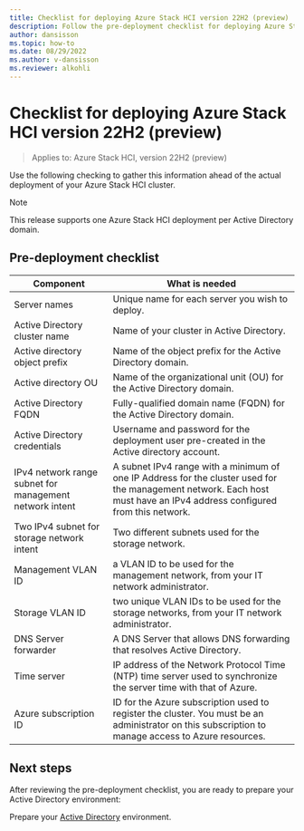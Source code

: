 ```yaml
---
title: Checklist for deploying Azure Stack HCI version 22H2 (preview)
description: Follow the pre-deployment checklist for deploying Azure Stack HCI version 22H2
author: dansisson
ms.topic: how-to
ms.date: 08/29/2022
ms.author: v-dansisson
ms.reviewer: alkohli
---
```


# Checklist for deploying Azure Stack HCI version 22H2 (preview)

> Applies to: Azure Stack HCI, version 22H2 (preview)

Use the following checking to gather this information ahead of the actual deployment of your Azure Stack HCI cluster.

> [!NOTE]
> This release supports one Azure Stack HCI deployment per Active Directory domain.

## Pre-deployment checklist

|Component|What is needed|
|--|--|
|Server names|Unique name for each server you wish to deploy.|
|Active Directory cluster name|Name of your cluster in Active Directory.|
Active directory object prefix|Name of the object prefix for the Active Directory domain.|
Active directory OU|Name of the organizational unit (OU) for the Active Directory domain.|
|Active Directory FQDN|Fully-qualified domain name (FQDN) for the Active Directory domain.|
|Active Directory credentials|Username and password for the deployment user pre-created in the Active directory account.|
|IPv4 network range subnet for management network intent|A subnet IPv4 range with a minimum of one IP Address for the cluster used for the management network. Each host must have an IPv4 address configured from this network.|
|Two IPv4 subnet for storage network intent|Two different subnets used for the storage network.|
|Management VLAN ID|a VLAN ID to be used for the management network, from your IT network administrator.|
|Storage VLAN ID|two unique VLAN IDs to be used for the storage networks, from your IT network administrator.|
|DNS Server forwarder|A DNS Server that allows DNS forwarding that resolves Active Directory.|
|Time server|IP address of the Network Protocol Time (NTP) time server used to synchronize the server time with that of Azure.|
|Azure subscription ID|ID for the Azure subscription used to register the cluster. You must be an administrator on this subscription to manage access to Azure resources.|

## Next steps

After reviewing the pre-deployment checklist, you are ready to prepare your Active Directory environment:

Prepare your [Active Directory](deployment-tool-active-directory.md) environment.
